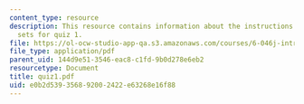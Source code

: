```yaml
---
content_type: resource
description: This resource contains information about the instructions and problem
  sets for quiz 1.
file: https://ol-ocw-studio-app-qa.s3.amazonaws.com/courses/6-046j-introduction-to-algorithms-sma-5503-fall-2005/e0b2d539356892002422e63268e16f88_quiz1.pdf
file_type: application/pdf
parent_uid: 144d9e51-3546-eac8-c1fd-9b0d278e6eb2
resourcetype: Document
title: quiz1.pdf
uid: e0b2d539-3568-9200-2422-e63268e16f88
---
```

